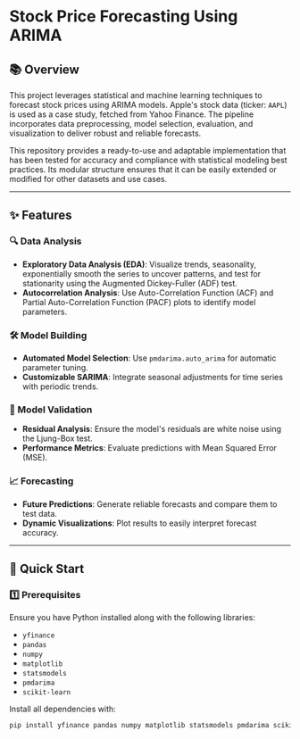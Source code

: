 # Stock Price Forecasting Using ARIMA

## 📚 Overview

This project leverages statistical and machine learning techniques to forecast stock prices using ARIMA models. Apple's stock data (ticker: `AAPL`) is used as a case study, fetched from Yahoo Finance. The pipeline incorporates data preprocessing, model selection, evaluation, and visualization to deliver robust and reliable forecasts.

This repository provides a ready-to-use and adaptable implementation that has been tested for accuracy and compliance with statistical modeling best practices. Its modular structure ensures that it can be easily extended or modified for other datasets and use cases.

---

## ✨ Features

### 🔍 Data Analysis
- **Exploratory Data Analysis (EDA)**: Visualize trends, seasonality, exponentially smooth the series to uncover patterns, and test for stationarity using the Augmented Dickey-Fuller (ADF) test.
- **Autocorrelation Analysis**: Use Auto-Correlation Function (ACF) and Partial Auto-Correlation Function (PACF) plots to identify model parameters.

### 🛠️ Model Building
- **Automated Model Selection**: Use `pmdarima.auto_arima` for automatic parameter tuning.
- **Customizable SARIMA**: Integrate seasonal adjustments for time series with periodic trends.

### 🧪 Model Validation
- **Residual Analysis**: Ensure the model's residuals are white noise using the Ljung-Box test.
- **Performance Metrics**: Evaluate predictions with Mean Squared Error (MSE).

### 📈 Forecasting
- **Future Predictions**: Generate reliable forecasts and compare them to test data.
- **Dynamic Visualizations**: Plot results to easily interpret forecast accuracy.

---

## 🚀 Quick Start

### 1️⃣ Prerequisites
Ensure you have Python installed along with the following libraries:
- `yfinance`
- `pandas`
- `numpy`
- `matplotlib`
- `statsmodels`
- `pmdarima`
- `scikit-learn`

Install all dependencies with:
```bash
pip install yfinance pandas numpy matplotlib statsmodels pmdarima scikit-learn
